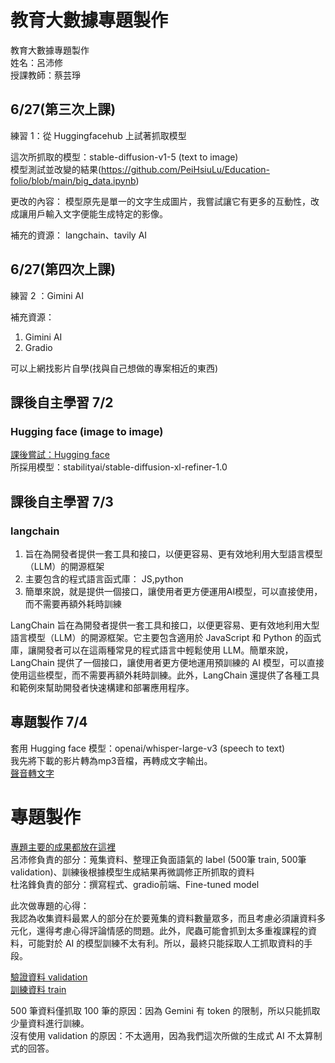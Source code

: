 # 教育大數據專題製作
教育大數據專題製作  
姓名：呂沛修  
授課教師：蔡芸琤  

## 6/27(第三次上課)
練習 1：從 Huggingfacehub 上試著抓取模型  

這次所抓取的模型：stable-diffusion-v1-5 (text to image)  
模型測試並改變的結果(https://github.com/PeiHsiuLu/Education-folio/blob/main/big_data.ipynb)  

更改的內容：
模型原先是單一的文字生成圖片，我嘗試讓它有更多的互動性，改成讓用戶輸入文字便能生成特定的影像。

補充的資源：
langchain、tavily AI


## 6/27(第四次上課)
練習 2 ：Gimini AI  

補充資源：  
1. Gimini AI  
2. Gradio  

可以上網找影片自學(找與自己想做的專案相近的東西)  

## 課後自主學習 7/2

### Hugging face (image to image)  
[課後嘗試：Hugging face ](https://github.com/PeiHsiuLu/Education-folio/blob/main/Hugging_face_image2image.ipynb)  
所採用模型：stabilityai/stable-diffusion-xl-refiner-1.0  

## 課後自主學習 7/3  

### langchain  
1. 旨在為開發者提供一套工具和接口，以便更容易、更有效地利用大型語言模型（LLM）的開源框架
2. 主要包含的程式語言函式庫： JS,python
3. 簡單來說，就是提供一個接口，讓使用者更方便運用AI模型，可以直接使用，而不需要再額外耗時訓練


LangChain 旨在為開發者提供一套工具和接口，以便更容易、更有效地利用大型語言模型（LLM）的開源框架。它主要包含適用於 JavaScript 和 Python 的函式庫，讓開發者可以在這兩種常見的程式語言中輕鬆使用 LLM。簡單來說，LangChain 提供了一個接口，讓使用者更方便地運用預訓練的 AI 模型，可以直接使用這些模型，而不需要再額外耗時訓練。此外，LangChain 還提供了各種工具和範例來幫助開發者快速構建和部署應用程序。


## 專題製作 7/4
套用 Hugging face 模型：openai/whisper-large-v3
(speech to text)  
我先將下載的影片轉為mp3音檔，再轉成文字輸出。  
[聲音轉文字](https://github.com/PeiHsiuLu/Education-folio/blob/main/Educationfolio_project.ipynb)  

# 專題製作
[專題主要的成果都放在這裡](https://github.com/SAStommy/eduAIproject/tree/main)  
呂沛修負責的部分：蒐集資料、整理正負面語氣的 label  (500筆 train, 500筆 validation)、訓練後根據模型生成結果再微調修正所抓取的資料   
杜洺鋒負責的部分：撰寫程式、gradio前端、Fine-tuned model  

此次做專題的心得：  
我認為收集資料最累人的部分在於要蒐集的資料數量眾多，而且考慮必須讓資料多元化，還得考慮心得評論情感的問題。此外，爬蟲可能會抓到太多重複課程的資料，可能對於 AI 的模型訓練不太有利。所以，最終只能採取人工抓取資料的手段。  

[驗證資料 validation](https://github.com/PeiHsiuLu/Education-folio/blob/main/0714_education.csv)  
[訓練資料 train](https://github.com/PeiHsiuLu/Education-folio/blob/main/0714_train.csv)  

500 筆資料僅抓取 100 筆的原因：因為 Gemini 有 token 的限制，所以只能抓取少量資料進行訓練。    
沒有使用 validation 的原因：不太適用，因為我們這次所做的生成式 AI 不太算制式的回答。
